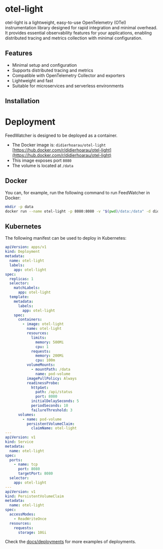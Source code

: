 # otel-light

otel-light is a lightweight, easy-to-use OpenTelemetry (OTel) instrumentation library designed for rapid integration and minimal overhead. It provides essential observability features for your applications, enabling distributed tracing and metrics collection with minimal configuration.

## Features

- Minimal setup and configuration
- Supports distributed tracing and metrics
- Compatible with OpenTelemetry Collector and exporters
- Lightweight and fast
- Suitable for microservices and serverless environments

## Installation

# Deployment

FeedWatcher is designed to be deployed as a container.

- The Docker image is: `didierhoarau/otel-light` [https://hub.docker.com/r/didierhoarau/otel-light](https://hub.docker.com/r/didierhoarau/otel-light)
- This image exposes port `8080`
- The volume is located at `/data`

## Docker

You can, for example, run the following command to run FeedWatcher in Docker:

```bash
mkdir -p data
docker run --name otel-light -p 8080:8080 -v "$(pwd)/data:/data" -d didierhoarau/otel-light
```

## Kubernetes

The following manifest can be used to deploy in Kubernetes:

```yaml
apiVersion: apps/v1
kind: Deployment
metadata:
  name: otel-light
  labels:
    app: otel-light
spec:
  replicas: 1
  selector:
    matchLabels:
      app: otel-light
  template:
    metadata:
      labels:
        app: otel-light
    spec:
      containers:
        - image: otel-light
          name: otel-light
          resources:
            limits:
              memory: 500Mi
              cpu: 1
            requests:
              memory: 200Mi
              cpu: 100m
          volumeMounts:
            - mountPath: /data
              name: pod-volume
          imagePullPolicy: Always
          readinessProbe:
            httpGet:
              path: /api/status
              port: 8080
            initialDelaySeconds: 5
            periodSeconds: 10
            failureThreshold: 3
      volumes:
        - name: pod-volume
          persistentVolumeClaim:
            claimName: otel-light
---
apiVersion: v1
kind: Service
metadata:
  name: otel-light
spec:
  ports:
    - name: tcp
      port: 8080
      targetPort: 8080
  selector:
    app: otel-light
---
apiVersion: v1
kind: PersistentVolumeClaim
metadata:
  name: otel-light
spec:
  accessModes:
    - ReadWriteOnce
  resources:
    requests:
      storage: 10Gi
```

Check the [docs/deployments](docs/deployments) for more examples of deployments.
